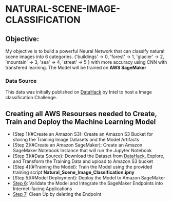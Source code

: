 # NATURAL-SCENE-IMAGE-CLASSIFICATION

## Objective:
My objective is to build a powerful Neural Network that can classify natural scene images into 6 categories. {'buildings' -> 0, 'forest' -> 1, 'glacier' -> 2, 'mountain' -> 3, 'sea' -> 4, 'street' -> 5 } with more accuracy using CNN with transfered learning. The Model will be trained on **AWS SageMaker**

### Data Source
This data was initially published on [DataHack](https://datahack.analyticsvidhya.com) by Intel to host a Image classification Challenge.

## Creating all AWS Resourses needed to Create, Train and Deploy the Machine Learning Model
* [Step 1](#Create an Amazon S3): Create an Amazon S3 Bucket for storing the Training Image Datasets and the Model Artifacts 
* [Step 2](#Create an Amazon SageMaker): Create an Amazon SageMaker Notebook Instance that will run the Jupyter Notebook
* [Step 3](#Data Source): Download the Dataset from [DataHack](https://datahack.analyticsvidhya.com), Explore, and Transform the Training Data and upload to Amazon S3 bucket
* [Step 4](#Training the Model): Train the Model using the provided training script **Natural_Scene_Image_Classification.ipny**   
* [Step 5](#Model Deployment): Deploy the Model to Amazon SageMaker
* [Step 6](#Model-Validation-and-Integration): Validate the Model and Integrate the SageMaker Endpoints into Internet-facing Applications
* [Step 7](#Clean-up): Clean Up by deleting the Endpoint
